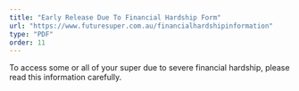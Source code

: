 ```yaml
---
title: "Early Release Due To Financial Hardship Form"
url: "https://www.futuresuper.com.au/financialhardshipinformation"
type: "PDF"
order: 11
---
```


To access some or all of your super due to severe financial hardship, please read this information carefully.
